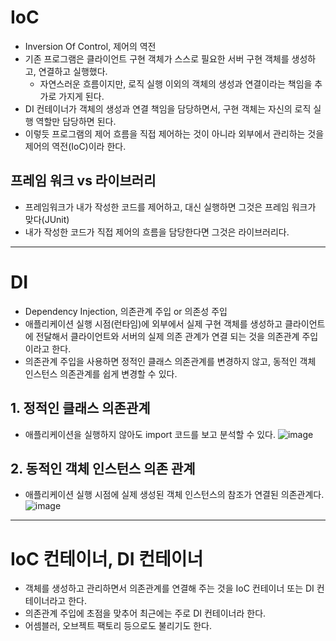 # IoC

- Inversion Of Control, 제어의 역전
- 기존 프로그램은 클라이언트 구현 객체가 스스로 필요한 서버 구현 객체를 생성하고, 연결하고 실행했다.
    - 자연스러운 흐름이지만, 로직 실행 이외의 객체의 생성과 연결이라는 책임을 추가로 가지게 된다.
- DI 컨테이너가 객체의 생성과 연결 책임을 담당하면서, 구현 객체는 자신의 로직 실행 역할만 담당하면 된다.
- 이렇듯 프로그램의 제어 흐름을 직접 제어하는 것이 아니라 외부에서 관리하는 것을 제어의 역전(IoC)이라 한다.

## 프레임 워크 vs 라이브러리

- 프레임워크가 내가 작성한 코드를 제어하고, 대신 실행하면 그것은 프레임 워크가 맞다(JUnit)
- 내가 작성한 코드가 직접 제어의 흐름을 담당한다면 그것은 라이브러리다.

---

# DI

- Dependency Injection, 의존관계 주입 or 의존성 주입
- 애플리케이션 실행 시점(런타임)에 외부에서 실제 구현 객체를 생성하고 클라이언트에 전달해서 클라이언트와 서버의 실제 의존 관계가 연결 되는 것을 의존관계 주입이라고 한다.
- 의존관계 주입을 사용하면 정적인 클래스 의존관계를 변경하지 않고, 동적인 객체 인스턴스 의존관계를 쉽게 변경할 수 있다.

## 1. 정적인 클래스 의존관계

- 애플리케이션을 실행하지 않아도 import 코드를 보고 분석할 수 있다.
  ![image](https://user-images.githubusercontent.com/87891581/147729405-5b42f0d7-6ffb-4202-ae73-1c450a939542.png)

## 2. 동적인 객체 인스턴스 의존 관계

- 애플리케이션 실행 시점에 실제 생성된 객체 인스턴스의 참조가 연결된 의존관계다.
  ![image](https://user-images.githubusercontent.com/87891581/147729576-56fb37c6-e5d2-4748-8295-f06ad5557f24.png)

---

# IoC 컨테이너, DI 컨테이너

- 객체를 생성하고 관리하면서 의존관계를 연결해 주는 것을 IoC 컨테이너 또는 DI 컨테이너라고 한다.
- 의존관계 주입에 초점을 맞추어 최근에는 주로 DI 컨테이너라 한다.
- 어셈블러, 오브젝트 팩토리 등으로도 불리기도 한다.
